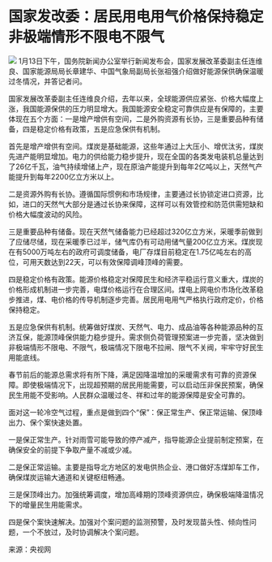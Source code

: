 # 国家发改委：居民用电用气价格保持稳定 非极端情形不限电不限气

![](https://inews.gtimg.com/news_bt/O-E6D9O0LBwdvkhJExd9magb2SDrJXKS_XyX203Vk0JA4AA/1000)
1月13日下午，国务院新闻办公室举行新闻发布会，国家发展改革委副主任连维良、国家能源局局长章建华、中国气象局副局长张祖强介绍做好能源保供确保温暖过冬情况，并答记者问。

国家发展改革委副主任连维良介绍，去年以来，全球能源供应紧张、价格大幅度上涨，我国能源保供的压力明显增大。我国能源安全稳定可靠供应是有保障的，主要体现在五个方面：一是增产增供有空间，二是外购资源有长协，三是重要品种有储备，四是稳定价格有政策，五是应急保供有机制。

首先是增产增供有空间。煤炭是基础能源，这些年通过上大压小、增优汰劣，煤炭先进产能明显增加。电力的供给能力稳步提升，现在全国的各类发电装机总量达到了26亿千瓦，油气持续增储上产，现在原油产能提升到每年2亿吨以上，天然气产能提升到每年2200亿立方米以上。

二是资源外购有长协。遵循国际惯例和市场规律，主要通过长协锁定进口资源，比如，进口的天然气大部分是通过长协来保障，这样可以有效管控和防范供需短缺和价格大幅度波动的风险。

三是重要品种有储备。现在天然气储备能力已经超过320亿立方米，采暖季前做到了应储尽储，现在采暖季已过半，储气库仍有可动用储气量200亿立方米。煤炭现在有5000万吨左右的政府可调度储备，电厂存煤目前稳定在1.75亿吨左右的高位，可用天数达到22天，可以有效保障调峰顶峰的需要。

四是稳定价格有政策。能源价格稳定对保障民生和经济平稳运行意义重大，煤炭的价格形成机制进一步完善，电煤价格运行在合理区间。煤电上网电价市场化改革稳步推进，煤、电价格的传导机制逐步完善。居民用电用气严格执行政府定价，价格保持稳定。

五是应急保供有机制。统筹做好煤炭、天然气、电力、成品油等各种能源品种的互济互保，能源顶峰保供能力稳步提升。需求侧负荷管理预案进一步完善，坚决做到非极端情形不限电、不限气，极端情况下限电不拉闸、限气不关阀，牢牢守好民生用能底线。

春节前后的能源总需求将有所下降，满足因降温增加的采暖需求有可靠的资源保障。即使极端情况下，出现超预期的居民用能需要，可以启动压非保民预案，确保民生用能不受影响。人民群众温暖过冬、祥和过年的能源保障是安全可靠的。

面对这一轮冷空气过程，重点是做到四个“保”：保正常生产、保正常运输、保顶峰出力、保个案快速处置。

一是保正常生产。针对雨雪可能导致的停产减产，指导能源企业提前制定预案，在确保安全的前提下争取产量不减或少减。

二是保正常运输。主要是指导北方地区的发电供热企业、港口做好冻煤卸车工作，确保煤炭运输大通道和关键枢纽畅通。

三是保顶峰出力。加强统筹调度，增加高峰期的顶峰资源供应，确保极端降温情况下的增量民生用能需求。

四是保个案快速解决。加强对个案问题的监测预警，及时发现苗头性、倾向性问题，一个不放过，及时协调解决个案问题。

来源：央视网


